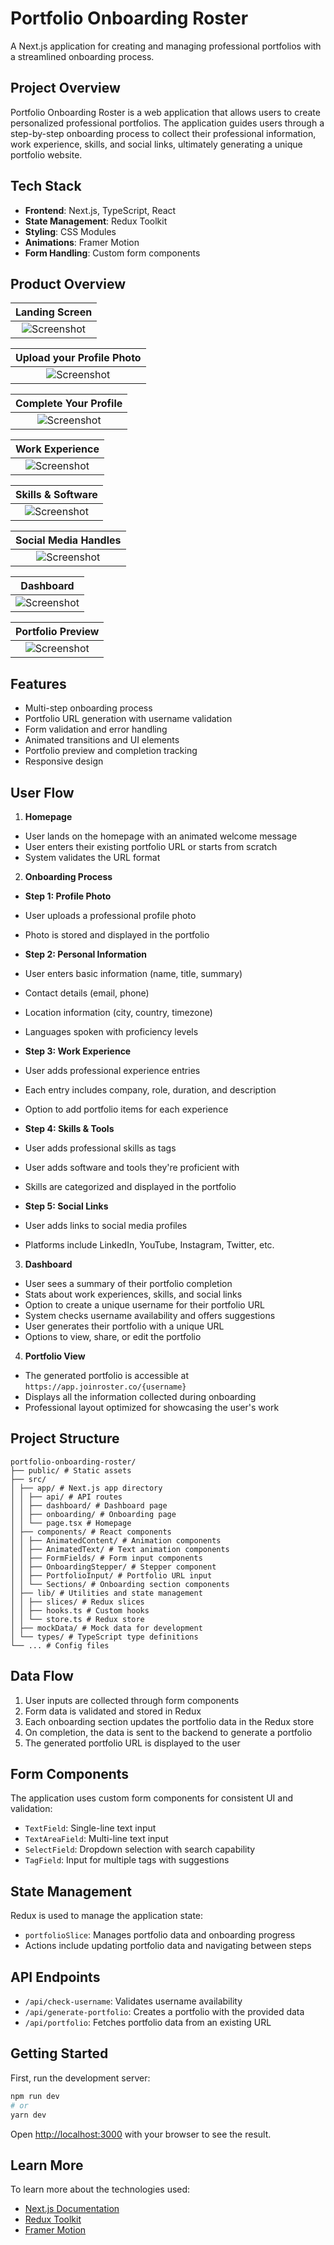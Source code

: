 # Portfolio Onboarding Roster

A Next.js application for creating and managing professional portfolios with a streamlined onboarding process.

## Project Overview

Portfolio Onboarding Roster is a web application that allows users to create personalized professional portfolios. The application guides users through a step-by-step onboarding process to collect their professional information, work experience, skills, and social links, ultimately generating a unique portfolio website.

## Tech Stack

- **Frontend**: Next.js, TypeScript, React
- **State Management**: Redux Toolkit
- **Styling**: CSS Modules
- **Animations**: Framer Motion
- **Form Handling**: Custom form components

## Product Overview

|                     Landing Screen                     |
| :----------------------------------------------------: |
| ![Screenshot](./product-screenshots/LandingScreen.png) |

|                   Upload your Profile Photo                   |
| :-----------------------------------------------------------: |
| ![Screenshot](./product-screenshots/Section1ProfilePhoto.png) |

|                        Complete Your Profile                         |
| :------------------------------------------------------------------: |
| ![Screenshot](./product-screenshots/Section2CompleteYourProfile.png) |

|                         Work Experience                         |
| :-------------------------------------------------------------: |
| ![Screenshot](./product-screenshots/Section3WorkExperience.png) |

|                     Skills & Software                     |
| :-------------------------------------------------------: |
| ![Screenshot](./product-screenshots/SkillsTechnology.png) |

|                 Social Media Handles                 |
| :--------------------------------------------------: |
| ![Screenshot](./product-screenshots/SocialLinks.png) |

|                     Dashboard                      |
| :------------------------------------------------: |
| ![Screenshot](./product-screenshots/Dashboard.png) |

|                     Portfolio Preview                     |
| :-------------------------------------------------------: |
| ![Screenshot](./product-screenshots/PortfolioPreview.png) |

## Features

- Multi-step onboarding process
- Portfolio URL generation with username validation
- Form validation and error handling
- Animated transitions and UI elements
- Portfolio preview and completion tracking
- Responsive design

## User Flow

1. **Homepage**

- User lands on the homepage with an animated welcome message
- User enters their existing portfolio URL or starts from scratch
- System validates the URL format

2. **Onboarding Process**

- **Step 1: Profile Photo**
- User uploads a professional profile photo
- Photo is stored and displayed in the portfolio

- **Step 2: Personal Information**
- User enters basic information (name, title, summary)
- Contact details (email, phone)
- Location information (city, country, timezone)
- Languages spoken with proficiency levels

- **Step 3: Work Experience**
- User adds professional experience entries
- Each entry includes company, role, duration, and description
- Option to add portfolio items for each experience

- **Step 4: Skills & Tools**
- User adds professional skills as tags
- User adds software and tools they're proficient with
- Skills are categorized and displayed in the portfolio

- **Step 5: Social Links**
- User adds links to social media profiles
- Platforms include LinkedIn, YouTube, Instagram, Twitter, etc.

3. **Dashboard**

- User sees a summary of their portfolio completion
- Stats about work experiences, skills, and social links
- Option to create a unique username for their portfolio URL
- System checks username availability and offers suggestions
- User generates their portfolio with a unique URL
- Options to view, share, or edit the portfolio

4. **Portfolio View**

- The generated portfolio is accessible at `https://app.joinroster.co/{username}`
- Displays all the information collected during onboarding
- Professional layout optimized for showcasing the user's work

## Project Structure

```
portfolio-onboarding-roster/
├── public/ # Static assets
├── src/
│ ├── app/ # Next.js app directory
│ │ ├── api/ # API routes
│ │ ├── dashboard/ # Dashboard page
│ │ ├── onboarding/ # Onboarding page
│ │ └── page.tsx # Homepage
│ ├── components/ # React components
│ │ ├── AnimatedContent/ # Animation components
│ │ ├── AnimatedText/ # Text animation components
│ │ ├── FormFields/ # Form input components
│ │ ├── OnboardingStepper/ # Stepper component
│ │ ├── PortfolioInput/ # Portfolio URL input
│ │ └── Sections/ # Onboarding section components
│ ├── lib/ # Utilities and state management
│ │ ├── slices/ # Redux slices
│ │ ├── hooks.ts # Custom hooks
│ │ └── store.ts # Redux store
│ ├── mockData/ # Mock data for development
│ └── types/ # TypeScript type definitions
└── ... # Config files
```

## Data Flow

1. User inputs are collected through form components
2. Form data is validated and stored in Redux
3. Each onboarding section updates the portfolio data in the Redux store
4. On completion, the data is sent to the backend to generate a portfolio
5. The generated portfolio URL is displayed to the user

## Form Components

The application uses custom form components for consistent UI and validation:

- `TextField`: Single-line text input
- `TextAreaField`: Multi-line text input
- `SelectField`: Dropdown selection with search capability
- `TagField`: Input for multiple tags with suggestions

## State Management

Redux is used to manage the application state:

- `portfolioSlice`: Manages portfolio data and onboarding progress
- Actions include updating portfolio data and navigating between steps

## API Endpoints

- `/api/check-username`: Validates username availability
- `/api/generate-portfolio`: Creates a portfolio with the provided data
- `/api/portfolio`: Fetches portfolio data from an existing URL

## Getting Started

First, run the development server:

```bash
npm run dev
# or
yarn dev
```

Open [http://localhost:3000](http://localhost:3000) with your browser to see the result.

## Learn More

To learn more about the technologies used:

- [Next.js Documentation](https://nextjs.org/docs)
- [Redux Toolkit](https://redux-toolkit.js.org/)
- [Framer Motion](https://www.framer.com/motion/)
